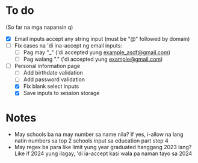 # To do

(So far na mga napansin q)

-   [x] Email inputs accept any string input (must be "@" followed by domain)
-   [ ] Fix cases na 'di ina-accept ng email inputs:
    -   [ ] Pag may "\_" ('di accepted yung example_asdf@gmail.com)
    -   [ ] Pag walang "." ('di accepted yung example@gmail.com)
-   [ ] Personal information page
    -   [ ] Add birthdate validation
    -   [ ] Add password validation
    -   [x] Fix blank select inputs
    -   [x] Save inputs to session storage

# Notes

-   May schools ba na may number sa name nila? If yes, i-allow na lang natin numbers sa top 2 schools input sa education part step 4
-   May regex ba para like limit yung year graduated hanggang 2023 lang? Like if 2024 yung ilagay, 'di ia-accept kasi wala pa naman tayo sa 2024
